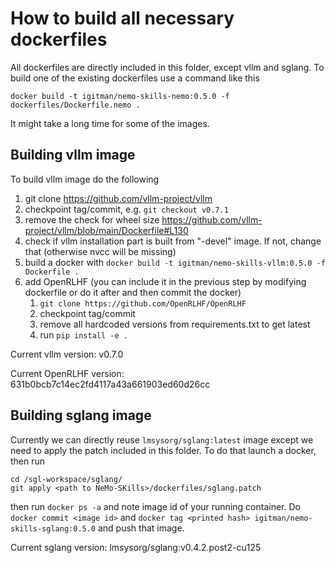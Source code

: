 # How to build all necessary dockerfiles

All dockerfiles are directly included in this folder, except vllm and sglang.
To build one of the existing dockerfiles use a command like this

```
docker build -t igitman/nemo-skills-nemo:0.5.0 -f dockerfiles/Dockerfile.nemo .
```
It might take a long time for some of the images.

## Building vllm image

To build vllm image do the following

1. git clone https://github.com/vllm-project/vllm
2. checkpoint tag/commit, e.g. `git checkout v0.7.1`
3. remove the check for wheel size https://github.com/vllm-project/vllm/blob/main/Dockerfile#L130
4. check if vllm installation part is built from "-devel" image. If not, change that (otherwise nvcc will be missing)
5. build a docker with `docker build -t igitman/nemo-skills-vllm:0.5.0 -f Dockerfile .`
6. add OpenRLHF (you can include it in the previous step by modifying dockerfile or do it after and then commit the docker)
   1. `git clone https://github.com/OpenRLHF/OpenRLHF`
   2. checkpoint tag/commit
   3. remove all hardcoded versions from requirements.txt to get latest
   4. run `pip install -e .`

Current vllm version: v0.7.0

Current OpenRLHF version: 631b0bcb7c14ec2fd4117a43a661903ed60d26cc

## Building sglang image

Currently we can directly reuse `lmsysorg/sglang:latest` image except we need to apply the patch included in this folder.
To do that launch a docker, then run

```
cd /sgl-workspace/sglang/
git apply <path to NeMo-SKills>/dockerfiles/sglang.patch
```

then run `docker ps -a` and note image id of your running container. Do `docker commit <image id>`
and `docker tag <printed hash> igitman/nemo-skills-sglang:0.5.0` and push that image.

Current sglang version: lmsysorg/sglang:v0.4.2.post2-cu125